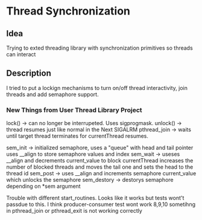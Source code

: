 # Thread Synchronization
## Idea
Trying to exted threading library with synchronization primitives so threads can interact

## Description
I tried to put a lockign mechanisms to turn on/off thread interactivity, join threads and add semaphore support.
### New Things from User Thread Library Project

lock() -> can no longer be interrupeted. Uses sigprogmask.
unlock() -> thread resumes just like normal in the Next SIGALRM
pthread_join -> waits until target thread terminates for currentThread resumes. 

sem_init -> initialized semaphore, uses a "queue" with head and tail pointer
uses __align to store semaphore values and index
sem_wait -> useses __align and decrements current_value to block currentThread
increases the number of blocked threads and moves the tail one and sets
the head to the thread id
sem_post -> uses __align and increments semaphore current_value which unlocks the semaphore
sem_destory -> destorys semaphore depending on *sem argument

Trouble with different start_routines. Looks like it works but tests wont't passdue to this. I think producer-consumer test wont work
8,9,10 sometihng in pthread_join or pthread_exit is not working correctly
